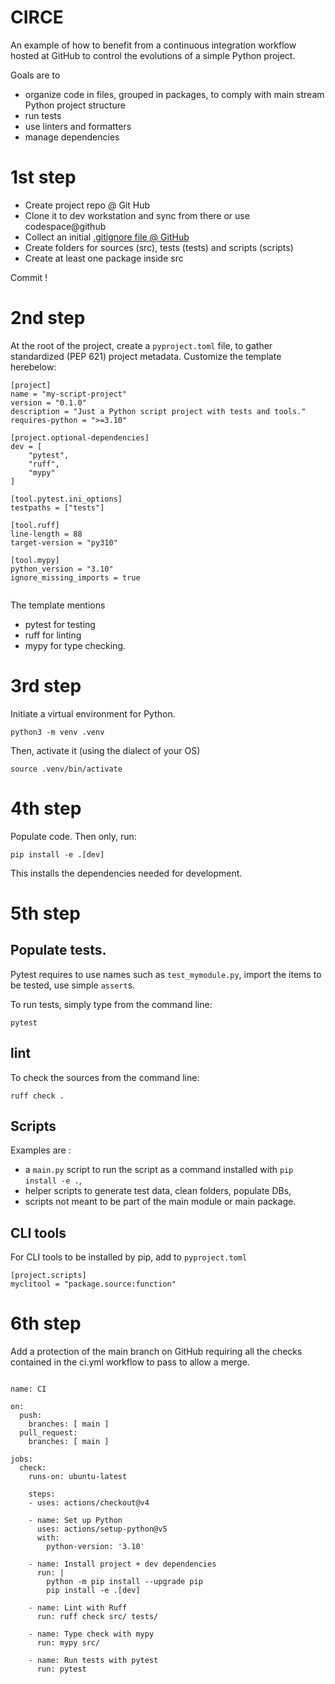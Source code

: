 # CIRCE

An example of how to benefit from a continuous integration workflow hosted at GitHub to control the evolutions of a simple Python project.

Goals are to
- organize code in files, grouped in packages, to comply with main stream Python project structure
- run tests
- use linters and formatters
- manage dependencies

# 1st step
- Create project repo @ Git Hub
- Clone it to dev workstation and sync from there or use codespace@github
- Collect an initial   [.gitignore file @ GitHub](https://github.com/github/gitignore/blob/main/Python.gitignore)
- Create folders for sources (src), tests (tests) and scripts (scripts)
- Create at least one package inside src

Commit !

# 2nd step
At the root of the project, create a `pyproject.toml` file, to gather standardized (PEP 621) project metadata. Customize the template herebelow:

```
[project]
name = "my-script-project"
version = "0.1.0"
description = "Just a Python script project with tests and tools."
requires-python = ">=3.10"

[project.optional-dependencies]
dev = [
    "pytest",
    "ruff",
    "mypy"
]

[tool.pytest.ini_options]
testpaths = ["tests"]

[tool.ruff]
line-length = 88
target-version = "py310"

[tool.mypy]
python_version = "3.10"
ignore_missing_imports = true


```
The template mentions 
- pytest for testing
- ruff for linting 
- mypy for type checking.

# 3rd step
Initiate a virtual environment for Python.

``python3 -m venv .venv``

Then, activate it (using the dialect of your OS)

``source .venv/bin/activate``

# 4th step
Populate code. Then only, run:

``pip install -e .[dev]``

This installs the dependencies needed for development.

# 5th step
## Populate tests.

Pytest requires to use names such as `test_mymodule.py`, import the items to be tested, use simple `assert`s.

To run tests, simply type from the command line:

`pytest`

## lint

To check the sources from the command line:

`ruff check .`

## Scripts
Examples are : 
- a `main.py` script to run the script as a command installed with `pip install -e .`,
- helper scripts to generate test data, clean folders, populate DBs, 
- scripts not meant to be part of the main module or main package.

## CLI tools

For CLI tools to be installed by pip, add to `pyproject.toml`

```
[project.scripts]
myclitool = "package.source:function"
```

# 6th step
Add a protection of the main branch on GitHub requiring all the checks contained in the ci.yml workflow to pass to allow a merge.

```

name: CI

on:
  push:
    branches: [ main ]
  pull_request:
    branches: [ main ]

jobs:
  check:
    runs-on: ubuntu-latest

    steps:
    - uses: actions/checkout@v4

    - name: Set up Python
      uses: actions/setup-python@v5
      with:
        python-version: '3.10'

    - name: Install project + dev dependencies
      run: |
        python -m pip install --upgrade pip
        pip install -e .[dev]

    - name: Lint with Ruff
      run: ruff check src/ tests/

    - name: Type check with mypy
      run: mypy src/

    - name: Run tests with pytest
      run: pytest
```